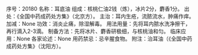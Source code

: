 序号：20180
名称：耳底油
组成：核桃仁油2钱（炼），冰片2分，麝香1分。
出处：《全国中药成药处方集》（北京方）。
主治：耳内生疮，流脓流水，肿痛作痒。
加减：None
功效：消炎止痛，除湿解毒。
用法用量：先将耳内脓水洗净擦干，再行滴入2-3滴。
制备方法：先将冰片、麝香研极细，与核桃油和匀。
临床应用：None
各家论述：None
用药禁忌：忌辛腥食物。
附注：治耳油（《全国中药成药处方集》（沈阳方）。

